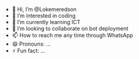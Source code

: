 - 👋 Hi, I’m @Lokemeredson
- 👀 I’m interested in coding 
- 🌱 I’m currently learning ICT
- 💞️ I’m looking to collaborate on bot deployment 
- 📫 How to reach me any time through WhatsApp 
- 😄 Pronouns: ...
- ⚡ Fun fact: ...

<!---
Lokemeredson/Lokemeredson is a ✨ special ✨ repository because its `README.md` (this file) appears on your GitHub profile.
You can click the Preview link to take a look at your changes.
--->
